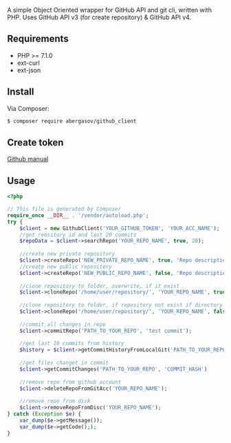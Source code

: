 A simple Object Oriented wrapper for GitHub API and git cli, written with PHP.
Uses GitHub API v3 (for create repository) & GitHub API v4.

## Requirements
- PHP >= 7.1.0
- ext-curl
- ext-json

## Install
Via Composer:
```sh
$ composer require abergasov/github_client
```
## Create token
[Github manual](https://help.github.com/en/articles/creating-a-personal-access-token-for-the-command-line)

## Usage
```php
<?php

// This file is generated by Composer
require_once __DIR__ . '/vendor/autoload.php';
try {
    $client = new GithubClient('YOUR_GITHUB_TOKEN', 'YOUR_ACC_NAME');
    //get reository id and last 20 commits
    $repoData = $client->searchRepo('YOUR_REPO_NAME', true, 20);
    
    //create new private repository
    $client->createRepo('NEW_PRIVATE_REPO_NAME', true, 'Repo description');
    //create new public repository
    $client->createRepo('NEW_PUBLIC_REPO_NAME', false, 'Repo description');
    
    //clone repository to folder, overwrite, if it exist
    $client->cloneRepo('/home/user/repository/', 'YOUR_REPO_NAME', true);
    
    //clone repository to folder, if repository not exist if directory
    $client->cloneRepo('/home/user/repository/', 'YOUR_REPO_NAME', false);
    
    //commit all changes in repo
    $client->commitRepo('PATH_TO_YOUR_REPO', 'test commit');
    
    //get last 10 commits from history
    $history = $client->getCommitHistoryFromLocalGit('PATH_TO_YOUR_REPO', 10);
    
    //get files changet in commit
    $client->getCommitChanges('PATH_TO_YOUR_REPO', 'COMMIT_HASH')
    
    //remove repo from github account
    $client->deleteRepoFromGitAcc('YOUR_REPO_NAME');
    
    //remove repo from disk
    $client->removeRepoFromDisc('YOUR_REPO_NAME');
} catch (Exception $e) {
    var_dump($e->getMessage());
    var_dump($e->getCode(););
}
```
